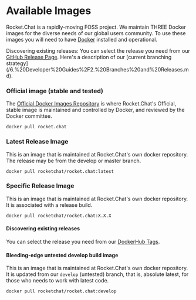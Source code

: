 # Available Images

Rocket.Chat is a rapidly-moving FOSS project. We maintain THREE Docker images for the diverse needs of our global users community. To use these images you will need to have [Docker](https://docs.docker.com/engine/installation/) installed and operational.

Discovering existing releases: You can select the release you need from our [GitHub Release Page](https://github.com/RocketChat/Rocket.Chat/releases). Here's a description of our [current branching strategy] (/6.%20Developer%20Guides%2F2.%20Branches%20and%20Releases.md).

### Official image (stable and tested)
The [Official Docker Images Repository](https://docs.docker.com/docker-hub/official_repos/) is where Rocket.Chat's Official, stable image is maintained and controlled by Docker, and reviewed by the Docker committee.

`docker pull rocket.chat`

### Latest Release Image
This is an image that is maintained at Rocket.Chat's own docker repository. The release may be from the develop or master branch.

`docker pull rocketchat/rocket.chat:latest`

### Specific Release Image
This is an image that is maintained at Rocket.Chat's own docker repository. It is associated with a release build.

`docker pull rocketchat/rocket.chat:X.X.X`

#### Discovering existing releases

You can select the release you need from our [DockerHub Tags](https://hub.docker.com/r/rocketchat/rocket.chat/tags/).

#### Bleeding-edge untested develop build image

This is an image that is maintained at Rocket.Chat's own docker repository. It is updated from our `develop` (untested) branch, that is, absolute latest, for those who needs to work with latest code.

`docker pull rocketchat/rocket.chat:develop`
